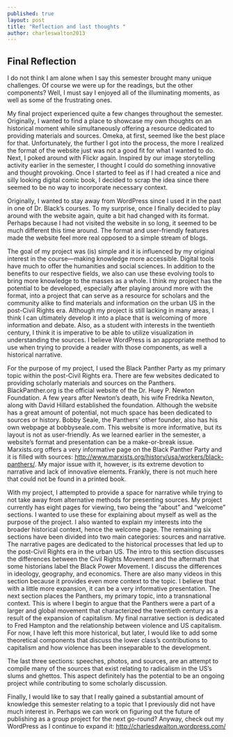 ```yaml
---
published: true
layout: post
title: "Reflection and last thoughts "
author: charleswalton2013
---
```


## Final Reflection 

I do not think I am alone when I say this semester brought many unique challenges. Of course we were up for the readings, but the other components? Well, I must say I enjoyed all of the illuminating moments, as well as some of the frustrating ones. 

My final project experienced quite a few changes throughout the semester. Originally, I wanted to find a place to showcase my own thoughts on an historical moment while simultaneously offering a resource dedicated to providing materials and sources. Omeka, at first, seemed like the best place for that. Unfortunately, the further I got into the process, the more I realized the format of the website just was not a good fit for what I wanted to do. Next, I poked around with Flickr again. Inspired by our image storytelling activity earlier in the semester, I thought I could do something innovative and thought provoking. Once I started to feel as if I had created a nice and silly looking digital comic book, I decided to scrap the idea since there seemed to be no way to incorporate necessary context. 

Originally, I wanted to stay away from WordPress since I used it in the past in one of Dr. Black’s courses. To my surprise, once I finally decided to play around with the website again, quite a bit had changed with its format. Perhaps because I had not visited the website in so long, it seemed to be much different this time around. The format and user-friendly features made the website feel more real opposed to a simple stream of blogs. 

The goal of my project was (is) simple and it is influenced by my original interest in the course—making knowledge more accessible. Digital tools have much to offer the humanities and social sciences. In addition to the benefits to our respective fields, we also can use these evolving tools to bring more knowledge to the masses as a whole. I think my project has the potential to be developed, especially after playing around more with the format, into a project that can serve as a resource for scholars and the community alike to find materials and information on the urban US in the post-Civil Rights era. Although my project is still lacking in many areas, I think I can ultimately develop it into a place that is welcoming of more information and debate. Also, as a student with interests in the twentieth century, I think it is imperative to be able to utilize visualization in understanding the sources. I believe WordPress is an appropriate method to use when trying to provide a reader with those components, as well a historical narrative. 


For the purpose of my project, I used the Black Panther Party as my primary topic within the post-Civil Rights era. There are few websites dedicated to providing scholarly materials and sources on the Panthers. BlackPanther.org is the official website of the Dr. Huey P. Newton Foundation. A few years after Newton’s death, his wife Fredrika Newton, along with David Hillard established the foundation. Although the website has a great amount of potential, not much space has been dedicated to sources or history. Bobby Seale, the Panthers’ other founder, also has his own webpage at bobbyseale.com. This website is more informative, but its layout is not as user-friendly. As we learned earlier in the semester, a website’s format and presentation can be a make-or-break issue. Marxists.org offers a very informative page on the Black Panther Party and it is filled with sources: http://www.marxists.org/history/usa/workers/black-panthers/. My major issue with it, however, is its extreme devotion to narrative and lack of innovative elements. Frankly, there is not much here that could not be found in a printed book. 

With my project, I attempted to provide a space for narrative while trying to not take away from alternative methods for presenting sources. My project currently has eight pages for viewing, two being the “about” and “welcome” sections. I wanted to use these for explaining about myself as well as the purpose of the project. I also wanted to explain my interests into the broader historical context, hence the welcome page. The remaining six sections have been divided into two main categories: sources and narrative. The narrative pages are dedicated to the historical processes that led up to the post-Civil Rights era in the urban US. The intro to this section discusses the differences between the Civil Rights Movement and the aftermath that some historians label the Black Power Movement. I discuss the differences in ideology, geography, and economics. There are also many videos in this section because it provides even more context to the topic. I believe that with a little more expansion, it can be a very informative presentation. The next section places the Panthers, my primary topic, into a transnational context. This is where I begin to argue that the Panthers were a part of a larger and global movement that characterized the twentieth century as a result of the expansion of capitalism. My final narrative section is dedicated to Fred Hampton and the relationship between violence and US capitalism. For now, I have left this more historical, but later, I would like to add some theoretical components that discuss the lower class’s contributions to capitalism and how violence has been inseparable to the development. 

The last three sections: speeches, photos, and sources, are an attempt to compile many of the sources that exist relating to radicalism in the US’s slums and ghettos. This aspect definitely has the potential to be an ongoing project while contributing to some scholarly discussion. 

Finally, I would like to say that I really gained a substantial amount of knowledge this semester relating to a topic that I previously did not have much interest in. Perhaps we can work on figuring out the future of publishing as a group project for the next go-round? Anyway, check out my WordPress as I continue to expand it: http://charlesdwalton.wordpress.com/ 
